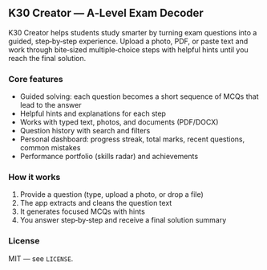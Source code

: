 ## K30 Creator — A‑Level Exam Decoder

K30 Creator helps students study smarter by turning exam questions into a guided, step‑by‑step experience. Upload a photo, PDF, or paste text and work through bite‑sized multiple‑choice steps with helpful hints until you reach the final solution.

### Core features
- Guided solving: each question becomes a short sequence of MCQs that lead to the answer
- Helpful hints and explanations for each step
- Works with typed text, photos, and documents (PDF/DOCX)
- Question history with search and filters
- Personal dashboard: progress streak, total marks, recent questions, common mistakes
- Performance portfolio (skills radar) and achievements

### How it works
1) Provide a question (type, upload a photo, or drop a file)
2) The app extracts and cleans the question text
3) It generates focused MCQs with hints
4) You answer step‑by‑step and receive a final solution summary

### License
MIT — see `LICENSE`.
